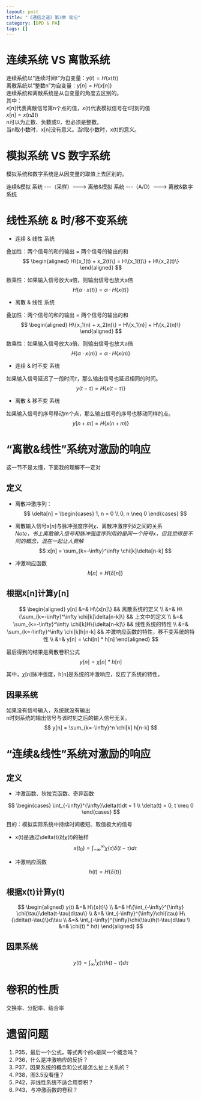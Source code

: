 ```yaml
---
layout: post
title: "《通信之道》第3章 笔记"
category: [DPD & PA]
tags: []
---
```


# 连续系统 VS 离散系统

连续系统以“连续时间t”为自变量：$y(t) = H\{x(t)\}$  
离散系统以“整数n”为自变量：$y[n] = H\{x[n]\}$  
连续系统和离散系统是从自变量的角度去区别的。  
其中：  
$x[n]$代表离散信号第n个点的值，$x(t)$代表模拟信号在t时刻的值    
$x[n] = x(n\Delta t)$  
n可以为正数、负数或0，但必须是整数。  
当n取小数时，x[n]没有意义。当t取小数时，x(t)的意义。  

<!-- more -->

# 模拟系统 VS 数字系统

模拟系统和数字系统是从因变量的取值上去区别的。  

连续&模拟 系统  ---（采样）---> 离散&模拟 系统 ---（A/D）---> 离散&数字系统  


# 线性系统 & 时/移不变系统

- 连续 & 线性 系统

叠加性：两个信号的和的输出 = 两个信号的输出的和  
$$
\begin{aligned}
H\{x_1(t) + x_2(t)\} = H\{x_1(t)\} + H\{x_2(t)\} 
\end{aligned}
$$

数乘性：如果输入信号放大a倍，则输出信号也放大a倍  
$$
H\{\alpha \cdot x(t)\} = \alpha \cdot H\{x(t)\}
$$

- 离散 & 线性 系统

叠加性：两个信号的和的输出 = 两个信号的输出的和  
$$
\begin{aligned}
H\{x_1(n) + x_2(n)\} = H\{x_1(n)] + H\{x_2(n)\} 
\end{aligned}
$$

数乘性：如果输入信号放大a倍，则输出信号也放大a倍  
$$
H\{\alpha \cdot x(n)\} = \alpha \cdot H\{x(n)\}
$$

- 连续 & 时不变 系统

如果输入信号延迟了一段时间$\tau$，那么输出信号也延迟相同的时间。  
$$
y(t-\tau) = H\{x(t - \tau)\}
$$

- 离散 & 移不变 系统

如果输入信号的序号移动m个点，那么输出信号的序号也移动同样的点。  
$$
y[n+m] = H\{x(n+m)\}
$$

# “离散&线性”系统对激励的响应

这一节不是太懂，下面我的理解不一定对  

## 定义

- 离散冲激序列：  
$$
\delta[n] = \begin{cases}
1, n = 0  \\
0, n \neq 0
\end{cases}
$$

- 离散输入信号$x[n]$与脉冲强度序列$\chi$、离散冲激序列$\delta$之间的关系  
*Note，书上离散输入信号和脉冲强度序列用的是同一个符号x，但我觉得是不同的概念，混在一起让人费解*   
$$
x[n] = \sum_{k=-\infty}^\infty \chi[k]\delta[n-k]
$$

- 冲激响应函数  
$$
h[n] = H\{\delta[n]\}
$$

## 根据x[n]计算y[n]

$$
\begin{aligned}
y[n] &=& H\{x[n]\}  && 离散系统的定义  \\
&=& H\{\sum_{k=-\infty}^\infty \chi[k]\delta[n-k]\}  &&  上文中的定义   \\
&=& \sum_{k=-\infty}^\infty \chi[k]H\{\delta[n-k]\}  &&  线性系统的特性   \\
&=& \sum_{k=-\infty}^\infty \chi[k]h[n-k]  &&  冲激响应函数的特性，移不变系统的特性  \\
&=& y[n] = \chi[n] * h[n]
\end{aligned}
$$

最后得到的结果是离散卷积公式   
$$
y[n] = \chi[n] * h[n]
$$

其中，$\chi[n]$脉冲强度，h[n]是系统的冲激响应，反应了系统的特性。  

## 因果系统

如果没有信号输入，系统就没有输出  
n时刻系统的输出信号与该时刻之后的输入信号无关。  
$$
y[n] = \sum_{k=-\infty}^n \chi[k] h[n-k]
$$

# “连续&线性”系统对激励的响应

## 定义

- 冲激函数、狄拉克函数、奇异函数  

$$
\begin{cases}
\int_{-\infty}^{\infty}\delta(t)dt = 1 \\
\delta(t) = 0, t \neq 0
\end{cases}
$$

目的：模拟实际系统中持续时间极短、取值极大的信号

- x(t)是通过\delta(t)对$\chi(t)$的抽样  
$$
x(t_0) = \int_{-\infty}^{\infty} \chi(\tau)\delta(t-\tau)d\tau
$$

- 冲激响应函数  
$$
h(t) = H\{\delta(t)\}
$$

## 根据x(t)计算y(t)

$$
\begin{aligned}
y(t) &=& H\{x(t)\} \\
&=& H\{\int_{-\infty}^{\infty} \chi(\tau)\delta(t-\tau)d\tau\}  \\
&=& \int_{-\infty}^{\infty}\chi(\tau) H\{\delta(t-\tau)\}d\tau  \\
&=& \int_{-\infty}^{\infty}\chi(\tau)h(t-\tau)d\tau  \\
&=& \chi(t) * h(t)
\end{aligned}
$$

## 因果系统

$$
y(t) = \int_{\infty}^t \chi(\tau) h(t-\tau)d\tau
$$

# 卷积的性质

交换率、分配率、结合率

# 遗留问题

1. P35，最后一个公式，等式两个的x是同一个概念吗？  
2. P36，什么是冲激响应的反折？  
3. P37，因果系统的概念和公式是怎么扯上关系的？  
4. P38，图3.5没看懂？  
5. P42，非线性系统不适合用卷积？  
6. P43，与冲激函数的卷积？
